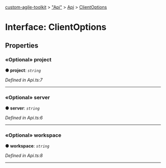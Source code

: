 [custom-agile-toolkit](../README.md) > ["Api"](../modules/_api_.md) > [Api](../modules/_api_.api.md) > [ClientOptions](../interfaces/_api_.api.clientoptions.md)



# Interface: ClientOptions


## Properties
<a id="project"></a>

### «Optional» project

**●  project**:  *`string`* 

*Defined in Api.ts:7*





___

<a id="server"></a>

### «Optional» server

**●  server**:  *`string`* 

*Defined in Api.ts:6*





___

<a id="workspace"></a>

### «Optional» workspace

**●  workspace**:  *`string`* 

*Defined in Api.ts:8*





___


